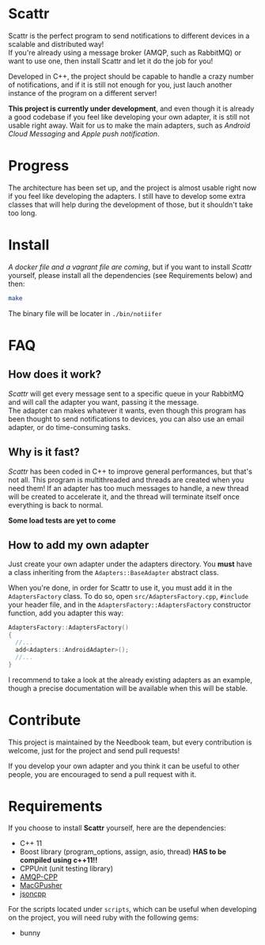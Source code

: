 Scattr
========

Scattr is the perfect program to send notifications to different devices in a scalable and distributed way!  
If you're already using a message broker (AMQP, such as RabbitMQ) or want to use one, then install Scattr and let it do the job for you!

Developed in C++, the project should be capable to handle a crazy number of notifications, and if it is still not enough for you,
just lauch another instance of the program on a different server!

**This project is currently under development**, and even though it is already a good codebase if you feel like developing your own adapter,
it is still not usable right away. Wait for us to make the main adapters, such as *Android Cloud Messaging* and *Apple push notification*.

Progress
========

The architecture has been set up, and the project is almost usable right now if you feel like developing the adapters.
I still have to develop some extra classes that will help during the development of those, but it shouldn't take too long.

Install
=======

*A docker file and a vagrant file are coming*, but if you want to install *Scattr* yourself, please install all the dependencies (see Requirements below) and then:

```bash
make
```

The binary file will be locater in `./bin/notiifer`

FAQ
===

How does it work?
-----------------

*Scattr* will get every message sent to a specific queue in your RabbitMQ and will call the adapter you want, passing it the message.  
The adapter can makes whatever it wants, even though this program has been thought to send notifications to devices, you can also use an
email adapter, or do time-consuming tasks.

Why is it fast?
---------------

*Scattr* has been coded in C++ to improve general performances, but that's not all. This program is multithreaded and threads are created when you need them!
If an adapter has too much messages to handle, a new thread will be created to accelerate it, and the thread will terminate itself once everything is back to normal.

**Some load tests are yet to come**

How to add my own adapter
-------------------

Just create your own adapter under the adapters directory. You **must** have a class inheriting from the `Adapters::BaseAdapter` abstract class.

When you're done, in order for Scattr to use it, you must add it in the `AdaptersFactory` class. To do so, open `src/AdaptersFactory.cpp`, `#include` your header file,
and in the `AdaptersFactory::AdaptersFactory` constructor function, add you adapter this way:

```cpp
AdaptersFactory::AdaptersFactory()
{
  //...
  add<Adapters::AndroidAdapter>();
  //...
}
```

I recommend to take a look at the already existing adapters as an example, though a precise documentation will be available when this will be stable.

Contribute
==========

This project is maintained by the Needbook team, but every contribution is welcome, just for the project and send pull requests!

If you develop your own adapter and you think it can be useful to other people, you are encouraged to send a pull request with it.

Requirements
============

If you choose to install **Scattr** yourself, here are the dependencies:

  - C++ 11
  - Boost library (program_options, assign, asio, thread) **HAS to be compiled using c++11!!**
  - CPPUnit (unit testing library)
  - [AMQP-CPP](https://github.com/CopernicaMarketingSoftware/AMQP-CPP)
  - [MacGPusher](https://github.com/needbook/MacGPusher)
  - [jsoncpp](https://github.com/open-source-parsers/jsoncpp)

For the scripts located under `scripts`, which can be useful when developing on the project, you will need ruby with the following gems:

  - bunny
